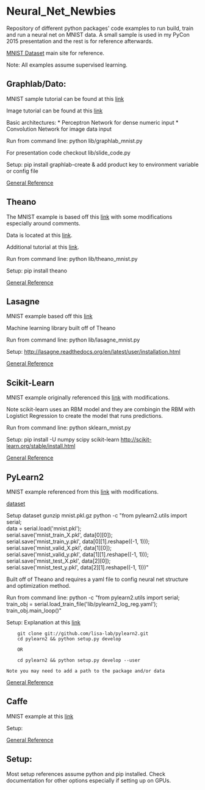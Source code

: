 Neural_Net_Newbies
==================

Repository of different python packages' code examples to run build, train and run a neural net on MNIST data. A small sample is used in my PyCon 2015 presentation and the rest is for reference afterwards.

[MNIST Dataset](http://yann.lecun.com/exdb/mnist/) main site for reference.

Note: All examples assume supervised learning.

Graphlab/Dato:
--------
MNIST sample tutorial can be found at this [link](https://dato.com/products/create/docs/graphlab.toolkits.deeplearning.html)

Image tutorial can be found at this [link](https://dato.com/learn/gallery/notebooks/build_imagenet_deeplearning.html)

Basic architectures:
    * Perceptron Network for dense numeric input
    * Convolution Network for image data input

Run from command line:
  python lib/graphlab_mnist.py

For presentation code checkout lib/slide_code.py

Setup: pip install graphlab-create & add product key to environment variable or config file

[General Reference](https://dato.com/products/create/docs/generated/graphlab.neuralnet_classifier.NeuralNetClassifier.html)

Theano
--------

The MNIST example is based off this [link](http://deeplearning.net/tutorial/logreg.html) with some modifications especially around comments.

Data is located at this [link](http://www.iro.umontreal.ca/~lisa/deep/data/mnist/mnist.pkl.gz).

Additional tutorial at this [link](http://nbviewer.ipython.org/github/craffel/theano-tutorial/blob/master/Theano%20Tutorial.ipynb).

Run from command line:
    python lib/theano_mnist.py

Setup: 
    pip install theano

[General Reference](http://deeplearning.net/software/theano/index.html)


Lasagne 
--------
MNIST example based off this [link](https://github.com/craffel/Lasagne-tutorial/blob/master/examples/mnist.py)

Machine learning library built off of Theano

Run from command line:
  python lib/lasagne_mnist.py

Setup:
    http://lasagne.readthedocs.org/en/latest/user/installation.html

[General Reference](http://lasagne.readthedocs.org/en/latest/)


Scikit-Learn
--------

MNIST example originally referenced this [link](http://www.pyimagesearch.com/2014/06/23/applying-deep-learning-rbm-mnist-using-python/) with modifications.

Note scikit-learn uses an RBM model and they are combingin the RBM with Logistict Regression to create the model that runs predictions.

Run from command line:
    python sklearn_mnist.py

Setup:
    pip install -U numpy scipy scikit-learn
    http://scikit-learn.org/stable/install.html

[General Reference](http://scikit-learn.org/stable/modules/neural_networks.html)


PyLearn2
--------

MNIST example referenced from  this [link](https://vdumoulin.github.io/articles/extending-pylearn2/) with modifications. 

[dataset](http://deeplearning.net/data/mnist/mnist.pkl.gz)

Setup dataset 
        gunzip mnist.pkl.gz
        python -c "from pylearn2.utils import serial; \
           data = serial.load('mnist.pkl'); \
           serial.save('mnist_train_X.pkl', data[0][0]); \
           serial.save('mnist_train_y.pkl', data[0][1].reshape((-1, 1))); \
           serial.save('mnist_valid_X.pkl', data[1][0]); \
           serial.save('mnist_valid_y.pkl', data[1][1].reshape((-1, 1))); \
           serial.save('mnist_test_X.pkl', data[2][0]); \
           serial.save('mnist_test_y.pkl', data[2][1].reshape((-1, 1)))"

Built off of Theano and requires a yaml file to config neural net structure and optimization method.

Run from command line:
        python -c "from pylearn2.utils import serial; \
           train_obj = serial.load_train_file('lib/pylearn2_log_reg.yaml'); \
           train_obj.main_loop()"


Setup:
Explanation at this [link](http://deeplearning.net/software/pylearn2/#download-and-installation)

        git clone git://github.com/lisa-lab/pylearn2.git
        cd pylearn2 && python setup.py develop

        OR 

        cd pylearn2 && python setup.py develop --user

    Note you may need to add a path to the package and/or data 


[General Reference](http://deeplearning.net/software/pylearn2/)


Caffe
--------
MNIST example at this [link](?)


Setup:

[General Reference](http://tutorial.caffe.berkeleyvision.org/)

Setup:
--------
Most setup references assume python and pip installed. Check documentation for other options especially if setting up on GPUs.

